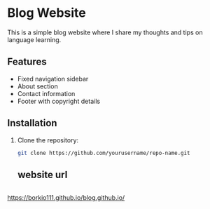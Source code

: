 # Blog Website

This is a simple blog website where I share my thoughts and tips on language learning.

## Features

- Fixed navigation sidebar
- About section
- Contact information
- Footer with copyright details

## Installation

1. Clone the repository:
   ```bash
   git clone https://github.com/yourusername/repo-name.git

      ```
   ## website url
      ```bash
      
https://borkio111.github.io/blog.github.io/

